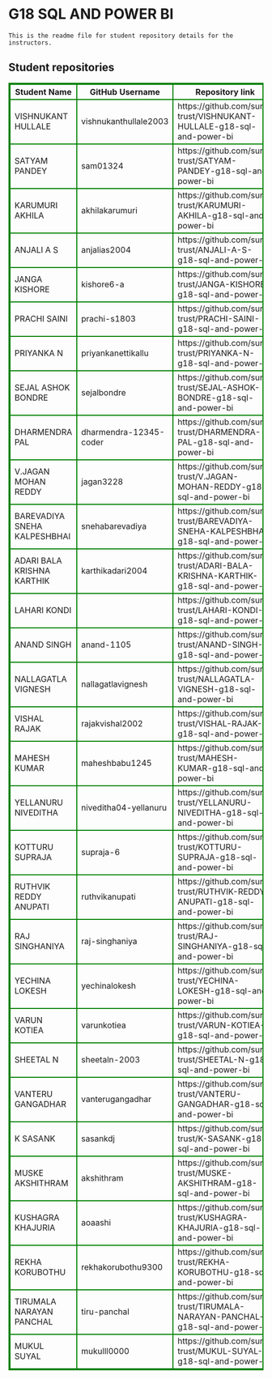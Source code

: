 # G18 SQL AND POWER BI
    This is the readme file for student repository details for the instructors.
## Student repositories 
<table style="border : 2px solid green; width:100%;">
<tr >
<th style="border : 2px solid green;">Student Name</th>
<th style="border : 2px solid green;">GitHub Username</th>
<th style="border : 2px solid green;">Repository link</th>
</tr>
<tr style="border : 2px solid green;">
<td style="border : 2px solid green;">VISHNUKANT HULLALE</td> 

<td style="border : 2px solid green;">vishnukanthullale2003</td> 

<td style="border : 2px solid green;">https://github.com/sure-trust/VISHNUKANT-HULLALE-g18-sql-and-power-bi</td> 
</tr>

<tr style="border : 2px solid green;">
<td style="border : 2px solid green;">SATYAM PANDEY</td> 

<td style="border : 2px solid green;">sam01324</td> 

<td style="border : 2px solid green;">https://github.com/sure-trust/SATYAM-PANDEY-g18-sql-and-power-bi</td> 
</tr>

<tr style="border : 2px solid green;">
<td style="border : 2px solid green;">KARUMURI AKHILA</td> 

<td style="border : 2px solid green;">akhilakarumuri</td> 

<td style="border : 2px solid green;">https://github.com/sure-trust/KARUMURI-AKHILA-g18-sql-and-power-bi</td> 
</tr>

<tr style="border : 2px solid green;">
<td style="border : 2px solid green;">ANJALI A S</td> 

<td style="border : 2px solid green;">anjalias2004</td> 

<td style="border : 2px solid green;">https://github.com/sure-trust/ANJALI-A-S-g18-sql-and-power-bi</td> 
</tr>

<tr style="border : 2px solid green;">
<td style="border : 2px solid green;">JANGA KISHORE</td> 

<td style="border : 2px solid green;">kishore6-a</td> 

<td style="border : 2px solid green;">https://github.com/sure-trust/JANGA-KISHORE-g18-sql-and-power-bi</td> 
</tr>

<tr style="border : 2px solid green;">
<td style="border : 2px solid green;">PRACHI SAINI</td> 

<td style="border : 2px solid green;">prachi-s1803</td> 

<td style="border : 2px solid green;">https://github.com/sure-trust/PRACHI-SAINI-g18-sql-and-power-bi</td> 
</tr>

<tr style="border : 2px solid green;">
<td style="border : 2px solid green;">PRIYANKA N</td> 

<td style="border : 2px solid green;">priyankanettikallu</td> 

<td style="border : 2px solid green;">https://github.com/sure-trust/PRIYANKA-N-g18-sql-and-power-bi</td> 
</tr>

<tr style="border : 2px solid green;">
<td style="border : 2px solid green;">SEJAL ASHOK BONDRE</td> 

<td style="border : 2px solid green;">sejalbondre</td> 

<td style="border : 2px solid green;">https://github.com/sure-trust/SEJAL-ASHOK-BONDRE-g18-sql-and-power-bi</td> 
</tr>

<tr style="border : 2px solid green;">
<td style="border : 2px solid green;">DHARMENDRA PAL</td> 

<td style="border : 2px solid green;">dharmendra-12345-coder</td> 

<td style="border : 2px solid green;">https://github.com/sure-trust/DHARMENDRA-PAL-g18-sql-and-power-bi</td> 
</tr>

<tr style="border : 2px solid green;">
<td style="border : 2px solid green;">V.JAGAN MOHAN REDDY</td> 

<td style="border : 2px solid green;">jagan3228</td> 

<td style="border : 2px solid green;">https://github.com/sure-trust/V.JAGAN-MOHAN-REDDY-g18-sql-and-power-bi</td> 
</tr>

<tr style="border : 2px solid green;">
<td style="border : 2px solid green;">BAREVADIYA SNEHA KALPESHBHAI</td> 

<td style="border : 2px solid green;">snehabarevadiya</td> 

<td style="border : 2px solid green;">https://github.com/sure-trust/BAREVADIYA-SNEHA-KALPESHBHAI-g18-sql-and-power-bi</td> 
</tr>

<tr style="border : 2px solid green;">
<td style="border : 2px solid green;">ADARI BALA KRISHNA KARTHIK</td> 

<td style="border : 2px solid green;">karthikadari2004</td> 

<td style="border : 2px solid green;">https://github.com/sure-trust/ADARI-BALA-KRISHNA-KARTHIK-g18-sql-and-power-bi</td> 
</tr>

<tr style="border : 2px solid green;">
<td style="border : 2px solid green;">LAHARI KONDI</td> 

<td style="border : 2px solid green;"></td> 

<td style="border : 2px solid green;">https://github.com/sure-trust/LAHARI-KONDI-g18-sql-and-power-bi</td> 
</tr>

<tr style="border : 2px solid green;">
<td style="border : 2px solid green;">ANAND SINGH</td> 

<td style="border : 2px solid green;">anand-1105</td> 

<td style="border : 2px solid green;">https://github.com/sure-trust/ANAND-SINGH-g18-sql-and-power-bi</td> 
</tr>

<tr style="border : 2px solid green;">
<td style="border : 2px solid green;">NALLAGATLA VIGNESH</td> 

<td style="border : 2px solid green;">nallagatlavignesh</td> 

<td style="border : 2px solid green;">https://github.com/sure-trust/NALLAGATLA-VIGNESH-g18-sql-and-power-bi</td> 
</tr>

<tr style="border : 2px solid green;">
<td style="border : 2px solid green;">VISHAL RAJAK</td> 

<td style="border : 2px solid green;">rajakvishal2002</td> 

<td style="border : 2px solid green;">https://github.com/sure-trust/VISHAL-RAJAK-g18-sql-and-power-bi</td> 
</tr>

<tr style="border : 2px solid green;">
<td style="border : 2px solid green;">MAHESH KUMAR</td> 

<td style="border : 2px solid green;">maheshbabu1245</td> 

<td style="border : 2px solid green;">https://github.com/sure-trust/MAHESH-KUMAR-g18-sql-and-power-bi</td> 
</tr>

<tr style="border : 2px solid green;">
<td style="border : 2px solid green;">YELLANURU NIVEDITHA</td> 

<td style="border : 2px solid green;">niveditha04-yellanuru</td> 

<td style="border : 2px solid green;">https://github.com/sure-trust/YELLANURU-NIVEDITHA-g18-sql-and-power-bi</td> 
</tr>

<tr style="border : 2px solid green;">
<td style="border : 2px solid green;">KOTTURU SUPRAJA</td> 

<td style="border : 2px solid green;">supraja-6</td> 

<td style="border : 2px solid green;">https://github.com/sure-trust/KOTTURU-SUPRAJA-g18-sql-and-power-bi</td> 
</tr>

<tr style="border : 2px solid green;">
<td style="border : 2px solid green;">RUTHVIK REDDY ANUPATI</td> 

<td style="border : 2px solid green;">ruthvikanupati</td> 

<td style="border : 2px solid green;">https://github.com/sure-trust/RUTHVIK-REDDY-ANUPATI-g18-sql-and-power-bi</td> 
</tr>

<tr style="border : 2px solid green;">
<td style="border : 2px solid green;">RAJ SINGHANIYA</td> 

<td style="border : 2px solid green;">raj-singhaniya</td> 

<td style="border : 2px solid green;">https://github.com/sure-trust/RAJ-SINGHANIYA-g18-sql-and-power-bi</td> 
</tr>

<tr style="border : 2px solid green;">
<td style="border : 2px solid green;">YECHINA LOKESH</td> 

<td style="border : 2px solid green;">yechinalokesh</td> 

<td style="border : 2px solid green;">https://github.com/sure-trust/YECHINA-LOKESH-g18-sql-and-power-bi</td> 
</tr>

<tr style="border : 2px solid green;">
<td style="border : 2px solid green;">VARUN KOTIEA</td> 

<td style="border : 2px solid green;">varunkotiea</td> 

<td style="border : 2px solid green;">https://github.com/sure-trust/VARUN-KOTIEA-g18-sql-and-power-bi</td> 
</tr>

<tr style="border : 2px solid green;">
<td style="border : 2px solid green;">SHEETAL N</td> 

<td style="border : 2px solid green;">sheetaln-2003</td> 

<td style="border : 2px solid green;">https://github.com/sure-trust/SHEETAL-N-g18-sql-and-power-bi</td> 
</tr>

<tr style="border : 2px solid green;">
<td style="border : 2px solid green;">VANTERU GANGADHAR</td> 

<td style="border : 2px solid green;">vanterugangadhar</td> 

<td style="border : 2px solid green;">https://github.com/sure-trust/VANTERU-GANGADHAR-g18-sql-and-power-bi</td> 
</tr>

<tr style="border : 2px solid green;">
<td style="border : 2px solid green;">K SASANK</td> 

<td style="border : 2px solid green;">sasankdj</td> 

<td style="border : 2px solid green;">https://github.com/sure-trust/K-SASANK-g18-sql-and-power-bi</td> 
</tr>

<tr style="border : 2px solid green;">
<td style="border : 2px solid green;">MUSKE AKSHITHRAM</td> 

<td style="border : 2px solid green;">akshithram</td> 

<td style="border : 2px solid green;">https://github.com/sure-trust/MUSKE-AKSHITHRAM-g18-sql-and-power-bi</td> 
</tr>

<tr style="border : 2px solid green;">
<td style="border : 2px solid green;">KUSHAGRA KHAJURIA</td> 

<td style="border : 2px solid green;">aoaashi</td> 

<td style="border : 2px solid green;">https://github.com/sure-trust/KUSHAGRA-KHAJURIA-g18-sql-and-power-bi</td> 
</tr>

<tr style="border : 2px solid green;">
<td style="border : 2px solid green;">REKHA KORUBOTHU</td> 

<td style="border : 2px solid green;">rekhakorubothu9300</td> 

<td style="border : 2px solid green;">https://github.com/sure-trust/REKHA-KORUBOTHU-g18-sql-and-power-bi</td> 
</tr>

<tr style="border : 2px solid green;">
<td style="border : 2px solid green;">TIRUMALA NARAYAN PANCHAL</td> 

<td style="border : 2px solid green;">tiru-panchal</td> 

<td style="border : 2px solid green;">https://github.com/sure-trust/TIRUMALA-NARAYAN-PANCHAL-g18-sql-and-power-bi</td> 
</tr>

<tr style="border : 2px solid green;">
<td style="border : 2px solid green;">MUKUL SUYAL</td> 

<td style="border : 2px solid green;">mukulll0000</td> 

<td style="border : 2px solid green;">https://github.com/sure-trust/MUKUL-SUYAL-g18-sql-and-power-bi</td> 
</tr>
